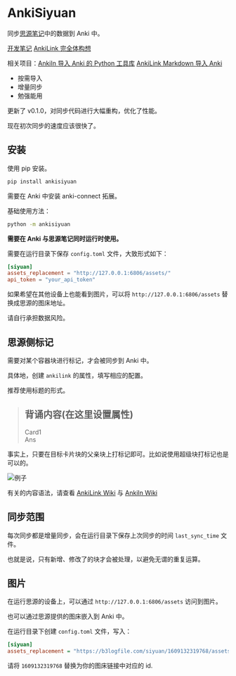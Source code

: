 # AnkiSiyuan

同步[思源笔记](https://github.com/siyuan-note/siyuan)中的数据到 Anki 中。

[开发笔记](https://ld246.com/article/1627227554664) [AnkiLink 完全体构想](https://www.codein.icu/ankilink-complete/)

相关项目：[AnkiIn 导入 Anki 的 Python 工具库](https://github.com/Clouder0/AnkiIn) [AnkiLink Markdown 导入 Anki](https://github.com/Clouder0/AnkiLink)

- 按需导入
- 增量同步
- 勉强能用

更新了 v0.1.0，对同步代码进行大幅重构，优化了性能。

现在初次同步的速度应该很快了。

## 安装

使用 pip 安装。

```bash
pip install ankisiyuan
```

需要在 Anki 中安装 anki-connect 拓展。

基础使用方法：

```bash
python -m ankisiyuan
```

**需要在 Anki 与思源笔记同时运行时使用。**

需要在运行目录下保存 `config.toml` 文件，大致形式如下：

```toml
[siyuan]
assets_replacement = "http://127.0.0.1:6806/assets/"
api_token = "your_api_token"
```

如果希望在其他设备上也能看到图片，可以将 `http://127.0.0.1:6806/assets` 替换成思源的图床地址。

请自行承担数据风险。

## 思源侧标记

需要对某个容器块进行标记，才会被同步到 Anki 中。

具体地，创建 `ankilink` 的属性，填写相应的配置。

推荐使用标题的形式。

> ## 背诵内容(在这里设置属性)
>
> Card1  
> Ans

事实上，只要在目标卡片块的父亲块上打标记即可。比如说使用超级块打标记也是可以的。

![例子](https://user-images.githubusercontent.com/41664195/131253057-a6ae22d0-02ce-4ad7-9757-43f7b1fb5c28.png)

有关的内容语法，请查看 [AnkiLink Wiki](https://github.com/Clouder0/AnkiLink/wiki) 与 [AnkiIn Wiki](https://github.com/Clouder0/AnkiIn/wiki)  

## 同步范围

每次同步都是增量同步，会在运行目录下保存上次同步的时间 `last_sync_time` 文件。

也就是说，只有新增、修改了的块才会被处理，以避免无谓的重复运算。

## 图片

在运行思源的设备上，可以通过 `http://127.0.0.1:6806/assets` 访问到图片。

也可以通过思源提供的图床嵌入到 Anki 中。

在运行目录下创建 `config.toml` 文件，写入：

```ini
[siyuan]
assets_replacement = "https://b3logfile.com/siyuan/1609132319768/assets"
```

请将 `1609132319768` 替换为你的图床链接中对应的 id.
